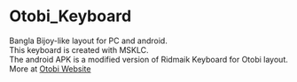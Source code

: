 # Otobi_Keyboard
Bangla Bijoy-like layout for PC and android.<br>
This keyboard is created with MSKLC.<br>
The android APK is a modified version of Ridmaik Keyboard for Otobi layout.<br>
More at <a href="http://http://otobi.comli.com/">Otobi Website</a>
